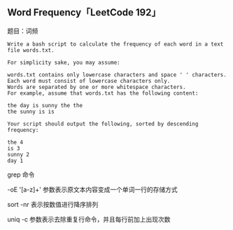 ## Word Frequency「LeetCode 192」

题目：词频

```
Write a bash script to calculate the frequency of each word in a text file words.txt.

For simplicity sake, you may assume:

words.txt contains only lowercase characters and space ' ' characters.
Each word must consist of lowercase characters only.
Words are separated by one or more whitespace characters.
For example, assume that words.txt has the following content:

```
```
the day is sunny the the
the sunny is is
```
```
Your script should output the following, sorted by descending frequency:

the 4
is 3
sunny 2
day 1
```

grep 命令

-oE '[a-z]+' 参数表示原文本内容变成一个单词一行的存储方式

sort -nr 表示按数值进行降序排列

uniq -c 参数表示去除重复行命令，并且每行前加上出现次数






